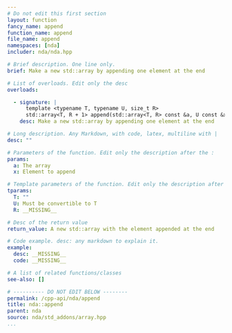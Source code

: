 ```yaml
---
# Do not edit this first section
layout: function
fancy_name: append
function_name: append
file_name: append
namespaces: [nda]
includer: nda/nda.hpp

# Brief description. One line only.
brief: Make a new std::array by appending one element at the end

# List of overloads. Edit only the desc
overloads:

  - signature: |
      template <typename T, typename U, size_t R>
      std::array<T, R + 1> append(std::array<T, R> const &a, U const &x)
    desc: Make a new std::array by appending one element at the end

# Long description. Any Markdown, with code, latex, multiline with |
desc: ""

# Parameters of the function. Edit only the description after the :
params:
  a: The array
  x: Element to append

# Template parameters of the function. Edit only the description after the :
tparams:
  T: ""
  U: Must be convertible to T
  R: __MISSING__

# Desc of the return value
return_value: A new std::array with the element appended at the end

# Code example. desc: any markdown to explain it.
example:
  desc: __MISSING__
  code: __MISSING__

# A list of related functions/classes
see-also: []

# ---------- DO NOT EDIT BELOW --------
permalink: /cpp-api/nda/append
title: nda::append
parent: nda
source: nda/std_addons/array.hpp
...
```


